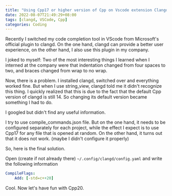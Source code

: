 ```yaml
---
title: "Using Cpp17 or higher version of Cpp on Vscode extension Clangd"
date: 2022-08-07T21:49:29+08:00
tags: [clangd, VSCode, Cpp]
categories: Coding
---
```

Recently I switched my code completion tool in VScode from Microsoft's official plugin to clangd. On the one hand, clangd can provide a better user experience, on the other hand, I also use this plugin in my company.

I joked to myself: Two of the most interesting things I learned when I interned at the company were that indentation changed from four spaces to two, and braces changed from wrap to no wrap.

Now, there is a problem. I installed clangd, switched over and everything worked fine. But when I use string_view, clangd told me it didn't recognize this thing. I quickly realized that this is due to the fact that the default Cpp version of clangd is still 14. So changing its default version became something I had to do.

I googled but didn't find any useful information.

I try to use compile_commands.json file. But on the one hand, it needs to be configured separately for each project, while the effect I expect is to use Cpp17 for any file that is opened at random. On the other hand, it turns out that it does not work. (maybe I didn't configure it properly)

So, here is the final solution.

Open (create if not already there) `~/.config/clangd/config.yaml`
and write the following information

```yaml
CompileFlags: 
    Add: [-std=c++20]
```

Cool. Now let's have fun with Cpp20.

